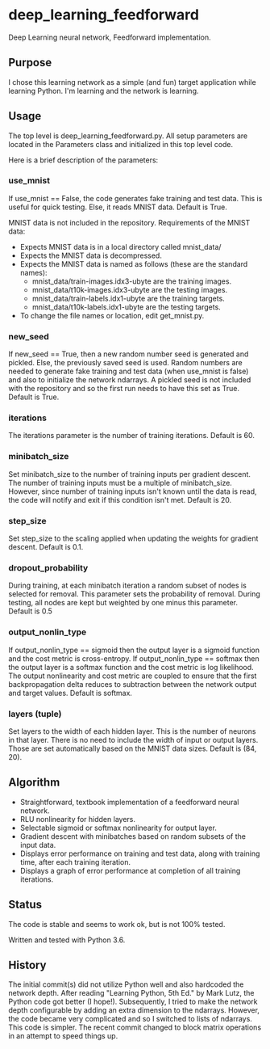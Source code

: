# deep_learning_feedforward
Deep Learning neural network, Feedforward implementation.

## Purpose

I chose this learning network as a simple (and fun) target application while learning Python. I'm learning and the network is learning.

## Usage

The top level is deep_learning_feedforward.py. All setup parameters are located in the Parameters class and initialized in this top level code.

Here is a brief description of the parameters:

### use_mnist

If use_mnist == False, the code generates fake training and test data. This is useful for quick testing. Else, it reads MNIST data. Default is True.

MNIST data is not included in the repository. Requirements of the MNIST data:
- Expects MNIST data is in a local directory called mnist_data/
- Expects the MNIST data is decompressed.
- Expects the MNIST data is named as follows (these are the standard names):
  * mnist_data/train-images.idx3-ubyte are the training images.
  * mnist_data/t10k-images.idx3-ubyte are the testing images.
  * mnist_data/train-labels.idx1-ubyte are the training targets.
  * mnist_data/t10k-labels.idx1-ubyte are the testing targets.
- To change the file names or location, edit get_mnist.py.

### new_seed

If new_seed == True, then a new random number seed is generated and pickled. Else, the previously saved seed is used. Random numbers are needed to generate fake training and test data (when use_mnist is false) and also to initialize the network ndarrays. A pickled seed is not included with the repository and so the first run needs to have this set as True. Default is True.

### iterations

The iterations parameter is the number of training iterations. Default is 60.

### minibatch_size

Set minibatch_size to the number of training inputs per gradient descent. The number of training inputs must be a multiple of minibatch_size. However, since number of training inputs isn't known until the data is read, the code will notify and exit if this condition isn't met. Default is 20.

### step_size

Set step_size to the scaling applied when updating the weights for gradient descent. Default is 0.1.

### dropout_probability

During training, at each minibatch iteration a random subset of nodes is selected for removal. This parameter sets the probability of removal. During testing, all nodes are kept but weighted by one minus this parameter. Default is 0.5

### output_nonlin_type

If output_nonlin_type == sigmoid then the output layer is a sigmoid function and the cost metric is cross-entropy. If output_nonlin_type == softmax then the output layer is a softmax function and the cost metric is log likelihood. The output nonlinearity and cost metric are coupled to ensure that the first backpropagation delta reduces to subtraction between the network output and target values. Default is softmax.

### layers (tuple)

Set layers to the width of each hidden layer. This is the number of neurons in that layer. There is no need to include the width of input or output layers. Those are set automatically based on the MNIST data sizes. Default is (84, 20).

## Algorithm

- Straightforward, textbook implementation of a feedforward neural network.
- RLU nonlinearity for hidden layers.
- Selectable sigmoid or softmax nonlinearity for output layer.
- Gradient descent with minibatches based on random subsets of the input data.
- Displays error performance on training and test data, along with training time, after each training iteration.
- Displays a graph of error performance at completion of all training iterations.

## Status

The code is stable and seems to work ok, but is not 100% tested.

Written and tested with Python 3.6.

## History

The initial commit(s) did not utilize Python well and also hardcoded the network depth. After reading "Learning Python, 5th Ed." by Mark Lutz, the Python code got better (I hope!). Subsequently, I tried to make the network depth configurable by adding an extra dimension to the ndarrays. However, the code became very complicated and so I switched to lists of ndarrays. This code is simpler. The recent commit changed to block matrix operations in an attempt to speed things up.

